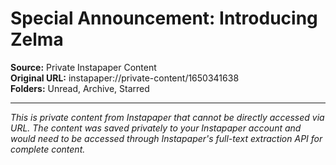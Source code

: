 # Special Announcement: Introducing Zelma

**Source:** Private Instapaper Content  
**Original URL:** instapaper://private-content/1650341638  
**Folders:** Unread, Archive, Starred  

---

*This is private content from Instapaper that cannot be directly accessed via URL. The content was saved privately to your Instapaper account and would need to be accessed through Instapaper's full-text extraction API for complete content.*